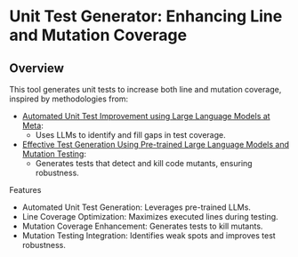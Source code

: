 # Unit Test Generator: Enhancing Line and Mutation Coverage

## Overview

This tool generates unit tests to increase both line and mutation coverage, inspired by methodologies from:

- [Automated Unit Test Improvement using Large Language Models at Meta](https://arxiv.org/abs/2402.09171):  
  - Uses LLMs to identify and fill gaps in test coverage.
- [Effective Test Generation Using Pre-trained Large Language Models and Mutation Testing](https://arxiv.org/abs/2308.16557):
  - Generates tests that detect and kill code mutants, ensuring robustness.

Features

- Automated Unit Test Generation: Leverages pre-trained LLMs.
- Line Coverage Optimization: Maximizes executed lines during testing.
- Mutation Coverage Enhancement: Generates tests to kill mutants.
- Mutation Testing Integration: Identifies weak spots and improves test robustness.